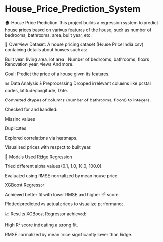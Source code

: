# House_Price_Prediction_System
🏠 House Price Prediction
This project builds a regression system to predict house prices based on various features of the house, such as number of bedrooms, bathrooms, area, built year, etc.

🚀 Overview
Dataset:
A house pricing dataset (House Price India.csv) containing details about houses such as:

Built year, living area, lot area , Number of bedrooms, bathrooms, floors , Renovation year, views And more.

Goal:
Predict the price of a house given its features.

📊 Data Analysis & Preprocessing
Dropped irrelevant columns like postal codes, latitude/longitude, Date.

Converted dtypes of columns (number of bathrooms, floors) to integers.

Checked for and handled:

Missing values

Duplicates

Explored correlations via heatmaps.

Visualized prices with respect to built year.

🧠 Models Used
Ridge Regression

Tried different alpha values (0.1, 1.0, 10.0, 100.0).

Evaluated using RMSE normalized by mean house price.

XGBoost Regressor

Achieved better fit with lower RMSE and higher R² score.

Plotted predicted vs actual prices to visualize performance.


📈 Results
XGBoost Regressor achieved:

High R² score indicating a strong fit.

RMSE normalized by mean price significantly lower than Ridge.


